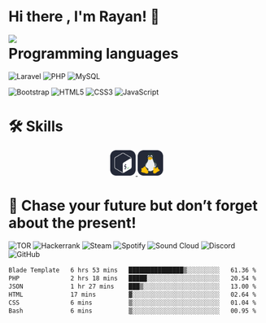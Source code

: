# Hi there , I'm Rayan! 👋

<img  align="left" width="400" src="https://user-images.githubusercontent.com/94997828/195132053-9f3eafcb-2b0f-4a19-9e6d-f625e20c7d50.png"/>



# Programming languages

![Laravel](https://img.shields.io/badge/laravel-%23FF2D20.svg?style=for-the-badge&logo=laravel&logoColor=white)
![PHP](https://img.shields.io/badge/php-%23777BB4.svg?style=for-the-badge&logo=php&logoColor=white)
![MySQL](https://img.shields.io/badge/mysql-%2300f.svg?style=for-the-badge&logo=mysql&logoColor=white)

![Bootstrap](https://img.shields.io/badge/bootstrap-%23563D7C.svg?style=for-the-badge&logo=bootstrap&logoColor=white)
![HTML5](https://img.shields.io/badge/html5-%23E34F26.svg?style=for-the-badge&logo=html5&logoColor=white)
![CSS3](https://img.shields.io/badge/css3-%231572B6.svg?style=for-the-badge&logo=css3&logoColor=white)
![JavaScript](https://img.shields.io/badge/javascript-%23323330.svg?style=for-the-badge&logo=javascript&logoColor=%23F7DF1E)


# 🛠 Skills
<p align="center">
  <a href="https://skillicons.dev">
    <img width="50" height="50" src="https://raw.githubusercontent.com/tandpfun/skill-icons/d1c752b99bb25a0e5aa363bae1db2809173ee966/icons/Bash-Dark.svg">
    <img width="50" height="50" src="https://raw.githubusercontent.com/tandpfun/skill-icons/d1c752b99bb25a0e5aa363bae1db2809173ee966/icons/Linux-Dark.svg">
  </a>
</p>

<!-- ![Debian](https://img.shields.io/badge/Debian-D70A53?style=for-the-badge&logo=debian&logoColor=white) -->
<!-- ![Shell Script](https://img.shields.io/badge/shell_script-%23121011.svg?style=for-the-badge&logo=gnu-bash&logoColor=white) -->

<!-- 
<img  align="left" width="50" height="50" src="https://raw.githubusercontent.com/tandpfun/skill-icons/d1c752b99bb25a0e5aa363bae1db2809173ee966/icons/Bash-Dark.svg">

<img  align="left"  src="https://img.shields.io/badge/Linux-FCC624?style=for-the-badge&logo=linux&logoColor=black"/> -->
<!-- <img  align="left"  src="https://img.shields.io/badge/mac%20os-000000?style=for-the-badge&logo=macos&logoColor=F0F0F0"/> -->
<!-- <img  align="left"  alt="mysql" src="https://img.shields.io/badge/linkedin-%230077B5.svg?style=for-the-badge&logo=linkedin&logoColor=white"/> -->
<!-- <img align="left" alt="Binance" src="https://img.shields.io/badge/Binance-FCD535?style=for-the-badge&logo=binance&logoColor=white"/> -->
<!-- ![Xcode](https://img.shields.io/badge/Xcode-007ACC?style=for-the-badge&logo=Xcode&logoColor=white) -->
<!-- ![Visual Studio Code](https://img.shields.io/badge/Visual%20Studio%20Code-0078d7.svg?style=for-the-badge&logo=visual-studio-code&logoColor=white) -->

# 🧠 Chase your future but don’t forget about the present!

![TOR](https://img.shields.io/badge/tor-%237E4798.svg?style=for-the-badge&logo=tor-project&logoColor=white)
![Hackerrank](https://img.shields.io/badge/-Hackerrank-2EC866?style=for-the-badge&logo=HackerRank&logoColor=white)
![Steam](https://img.shields.io/badge/steam-%23000000.svg?style=for-the-badge&logo=steam&logoColor=white)
![Spotify](https://img.shields.io/badge/Spotify-1ED760?style=for-the-badge&logo=spotify&logoColor=white)
![Sound Cloud](https://img.shields.io/badge/sound%20cloud-FF5500?style=for-the-badge&logo=soundcloud&logoColor=white)
![Discord](https://img.shields.io/badge/Discord-%237289DA.svg?style=for-the-badge&logo=discord&logoColor=white)
![GitHub](https://img.shields.io/badge/github-%23121011.svg?style=for-the-badge&logo=github&logoColor=white)






<!--START_SECTION:waka-->

```text
Blade Template   6 hrs 53 mins   ███████████████▒░░░░░░░░░   61.36 %
PHP              2 hrs 18 mins   █████░░░░░░░░░░░░░░░░░░░░   20.54 %
JSON             1 hr 27 mins    ███▒░░░░░░░░░░░░░░░░░░░░░   13.00 %
HTML             17 mins         ▓░░░░░░░░░░░░░░░░░░░░░░░░   02.64 %
CSS              6 mins          ▒░░░░░░░░░░░░░░░░░░░░░░░░   01.04 %
Bash             6 mins          ▒░░░░░░░░░░░░░░░░░░░░░░░░   00.95 %
```

<!--END_SECTION:waka-->
